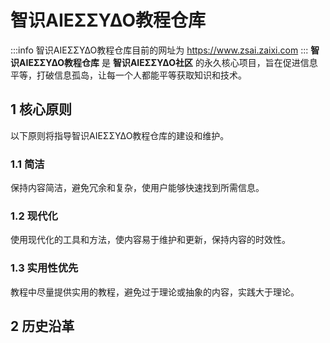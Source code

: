 # 智识ΑIEΣΣΥΔΟ教程仓库

:::info
智识ΑIEΣΣΥΔΟ教程仓库目前的网址为 https://www.zsai.zaixi.com
:::
**智识ΑIEΣΣΥΔΟ教程仓库** 是 **智识ΑIEΣΣΥΔΟ社区** 的永久核心项目，旨在促进信息平等，打破信息孤岛，让每一个人都能平等获取知识和技术。

## 1 核心原则
以下原则将指导智识ΑIEΣΣΥΔΟ教程仓库的建设和维护。
### 1.1 简洁
保持内容简洁，避免冗余和复杂，使用户能够快速找到所需信息。
### 1.2 现代化
使用现代化的工具和方法，使内容易于维护和更新，保持内容的时效性。
### 1.3 实用性优先
教程中尽量提供实用的教程，避免过于理论或抽象的内容，实践大于理论。

## 2 历史沿革
